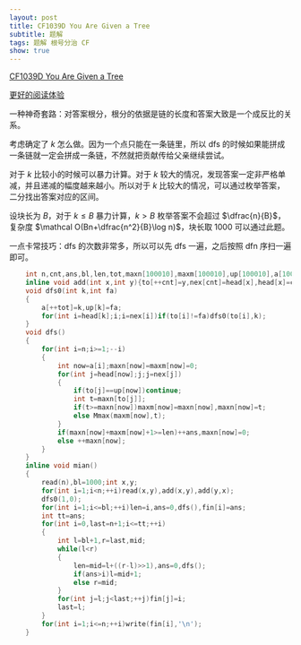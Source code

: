 ```yaml
---
layout: post
title: CF1039D You Are Given a Tree
subtitle: 题解
tags: 题解 根号分治 CF
show: true
---
```


[CF1039D You Are Given a Tree](https://www.luogu.com.cn/problem/CF1039D)

[更好的阅读体验](https://www.cnblogs.com/WrongAnswer90-home/p/17803955.html)

一种神奇套路：对答案根分，根分的依据是链的长度和答案大致是一个成反比的关系。

考虑确定了 $k$ 怎么做。因为一个点只能在一条链里，所以 dfs 的时候如果能拼成一条链就一定会拼成一条链，不然就把贡献传给父亲继续尝试。

对于 $k$ 比较小的时候可以暴力计算。对于 $k$ 较大的情况，发现答案一定非严格单减，并且递减的幅度越来越小。所以对于 $k$ 比较大的情况，可以通过枚举答案，二分找出答案对应的区间。

设块长为 $B$，对于 $k\leq B$ 暴力计算，$k>B$ 枚举答案不会超过 $\dfrac{n}{B}$，复杂度 $\mathcal O(Bn+\dfrac{n^2}{B}\log n)$，块长取 $1000$ 可以通过此题。

一点卡常技巧：dfs 的次数非常多，所以可以先 dfs 一遍，之后按照 dfn 序扫一遍即可。

```cpp
	int n,cnt,ans,bl,len,tot,maxn[100010],maxm[100010],up[100010],a[100010],fin[100010],head[100010],to[200010],nex[200010];
	inline void add(int x,int y){to[++cnt]=y,nex[cnt]=head[x],head[x]=cnt;}
	void dfs0(int k,int fa)
	{
		a[++tot]=k,up[k]=fa;
		for(int i=head[k];i;i=nex[i])if(to[i]!=fa)dfs0(to[i],k); 
	}
	void dfs()
	{
		for(int i=n;i>=1;--i)
		{
			int now=a[i];maxn[now]=maxm[now]=0;
			for(int j=head[now];j;j=nex[j])
			{
				if(to[j]==up[now])continue;
				int t=maxn[to[j]];
				if(t>=maxn[now])maxm[now]=maxn[now],maxn[now]=t;
				else Mmax(maxm[now],t);
			}
			if(maxn[now]+maxm[now]+1>=len)++ans,maxn[now]=0;
			else ++maxn[now];
		}
	}
    inline void mian()
    {
    	read(n),bl=1000;int x,y;
    	for(int i=1;i<n;++i)read(x,y),add(x,y),add(y,x);
    	dfs0(1,0);
    	for(int i=1;i<=bl;++i)len=i,ans=0,dfs(),fin[i]=ans;
    	int tt=ans;
    	for(int i=0,last=n+1;i<=tt;++i)
    	{
    		int l=bl+1,r=last,mid;
    		while(l<r)
    		{
    			len=mid=l+((r-l)>>1),ans=0,dfs();
    			if(ans>i)l=mid+1;
    			else r=mid;
			}
			for(int j=l;j<last;++j)fin[j]=i;
			last=l;
		}
		for(int i=1;i<=n;++i)write(fin[i],'\n');
	}
```